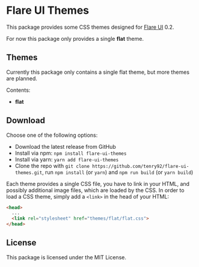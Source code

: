 # Flare UI Themes

This package provides some CSS themes designed for
[Flare UI](https://github.com/tenry92/flare-ui) 0.2.

For now this package only provides a single **flat** theme.

## Themes

Currently this package only contains a single flat theme, but more themes are
planned.

Contents:

* **flat**

## Download

Choose one of the following options:

- Download the latest release from GitHub
- Install via npm: `npm install flare-ui-themes`
- Install via yarn: `yarn add flare-ui-themes`
- Clone the repo with `git clone https://github.com/tenry92/flare-ui-themes.git`,
  run `npm install` (or `yarn`) and `npm run build` (or `yarn build`)

Each theme provides a single CSS file, you have to link in your HTML, and
possibly additional image files, which are loaded by the CSS. In order to load
a CSS theme, simply add a `<link>` in the head of your HTML:

```html
<head>
  ...
  <link rel="stylesheet" href="themes/flat/flat.css">
</head>
```

## License

This package is licensed under the MIT License.
